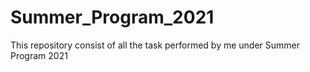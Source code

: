 # Summer_Program_2021
This repository consist of all the task performed by me under Summer Program 2021
